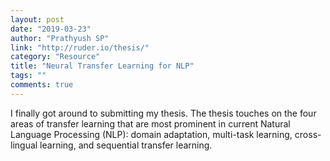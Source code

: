 ```yaml
---
layout: post
date: "2019-03-23"
author: "Prathyush SP"
link: "http://ruder.io/thesis/"
category: "Resource"
title: "Neural Transfer Learning for NLP"
tags: ""
comments: true
---
```

I finally got around to submitting my thesis. The thesis touches on the four areas of transfer learning that are most prominent in current Natural Language Processing (NLP): domain adaptation, multi-task learning, cross-lingual learning, and sequential transfer learning.